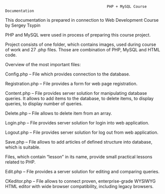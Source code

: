                                                   PHP + MySQL Course Documentation

This documentation is prepared in connection to Web Development Course by Sergey Tsypin

PHP and MySQL were used in process of preparing this course project.

Project consists of one folder, which contains images, used during course of work and 27 .php files. Those are combination of PHP, MySQL and HTML code.

Overview of the most important files:

Config.php – File which provides connection to the database.

Registration.php – File provides a form for web page registration.

Content.php – File provides server solution for manipulating database queries. It allows to add items to the database, to delete items, to display queries, to display number of queries.

Delete.php – File allows to delete item from an array.

Login.php – File provides server solution for login into web application.

Logout.php – File provides server solution for log out from web application.

Save.php – File allows to add articles of defined structure into database, which is suitable.

Files, which contain “lesson” in its name, provide small practical lessons related to PHP.

Edit.php – File provides a server solution for editing and comparing queries.

CKeditor.php – File allows to connect proven, enterprise-grade WYSIWYG HTML editor with wide browser compatibility, including legacy browsers.
